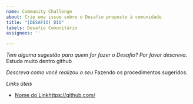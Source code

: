 ```yaml
---
name: Community Challenge
about: Crie uma issue sobre o Desafio proposto à comunidade
title: "[DESAFIO] DIO"
labels: Desafio Comunitário
assignees: ''

---
```


*Tem alguma sugestão para quem for fazer o Desafio? Por favor descreva.*
Estuda muito dentro github

*Descreva como você realizou o seu*
Fazendo os procedimentos sugeridos. 
 
*Links úteis*
- [Nome do Link](URL)https://github.com/
